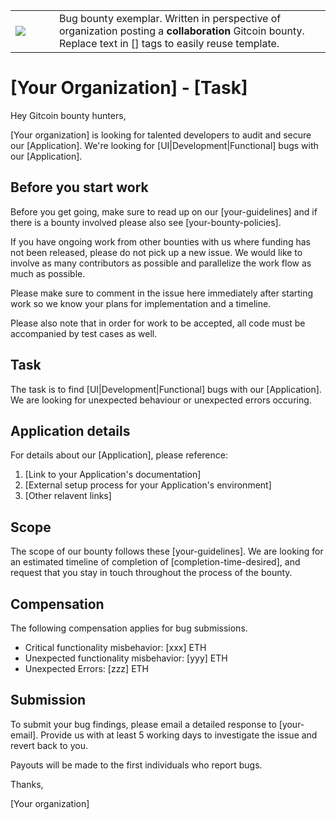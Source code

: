 <table>
<td width=100>
<img src='https://raw.githubusercontent.com/gitcoinco/gitcoinco/master/img/helmet.png'/>
</td>
<td width=800>
  Bug bounty exemplar. Written in perspective of organization posting a <strong>collaboration</strong> Gitcoin bounty. Replace text in [] tags to easily reuse template. 
</td>
</table>

# [Your Organization] - [Task]

Hey Gitcoin bounty hunters,

[Your organization] is looking for talented developers to audit and secure our [Application]. We're looking for [UI|Development|Functional] bugs with our [Application].

## Before you start work

Before you get going, make sure to read up on our [your-guidelines] and if there is a bounty involved please also see [your-bounty-policies].

If you have ongoing work from other bounties with us where funding has not been released, please do not pick up a new issue. We would like to involve as many contributors as possible and parallelize the work flow as much as possible.

Please make sure to comment in the issue here immediately after starting work so we know your plans for implementation and a timeline.

Please also note that in order for work to be accepted, all code must be accompanied by test cases as well.

## Task

The task is to find [UI|Development|Functional] bugs with our [Application]. We are looking for unexpected behaviour or unexpected errors occuring. 

## Application details

For details about our [Application], please reference: 

1. [Link to your Application's documentation]
2. [External setup process for your Application's environment]
3. [Other relavent links]

## Scope

The scope of our bounty follows these [your-guidelines]. We are looking for an estimated timeline of completion of [completion-time-desired], and request that you stay in touch throughout the process of the bounty. 

## Compensation

The following compensation applies for bug submissions. 

* Critical functionality misbehavior: [xxx] ETH 
* Unexpected functionality misbehavior: [yyy] ETH 
* Unexpected Errors: [zzz] ETH

## Submission

To submit your bug findings, please email a detailed response to [your-email]. Provide us with at least 5 working days to investigate the issue and revert back to you.

Payouts will be made to the first individuals who report bugs.

Thanks,

[Your organization]
